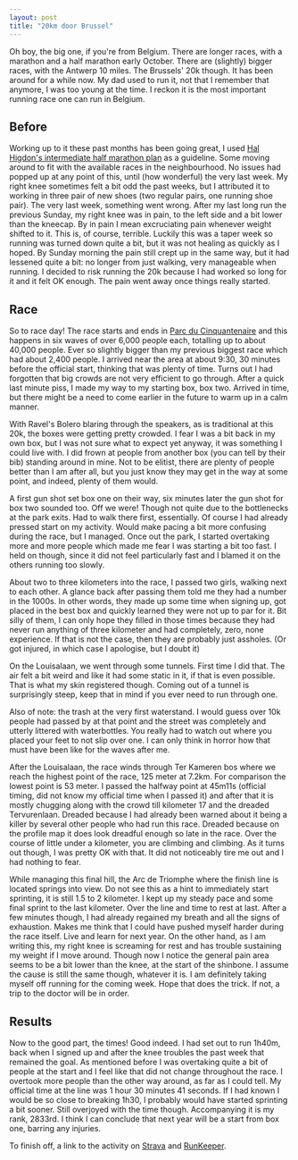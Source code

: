 ```yaml
---
layout: post
title: "20km door Brussel"
---
```


Oh boy, the big one, if you're from Belgium. There are longer races, with a
marathon and a half marathon early October. There are (slightly) bigger races,
with the Antwerp 10 miles. The Brussels' 20k though. It has been around for a
while now. My dad used to run it, not that I remember that anymore, I was too
young at the time. I reckon it is the most important running race one can run
in Belgium.

## Before

Working up to it these past months has been going great, I used [Hal Higdon's
intermediate half marathon
plan](http://www.halhigdon.com/training/51132/Half-Marathon-Intermediate-Training-Program)
as a guideline. Some moving around to fit with the available races in the
neighbourhood. No issues had popped up at any point of this, until (how
wonderful) the very last week. My right knee sometimes felt a bit odd the past
weeks, but I attributed it to working in three pair of new shoes (two regular
pairs, one running shoe pair). The very last week, something went wrong. After
my last long run the previous Sunday, my right knee was in pain, to the left
side and a bit lower than the kneecap. By in pain I mean excruciating pain
whenever weight shifted to it. This is, of course, terrible. Luckily this was a
taper week so running was turned down quite a bit, but it was not healing as
quickly as I hoped. By Sunday morning the pain still crept up in the same way,
but it had lessened quite a bit: no longer from just walking, very manageable
when running. I decided to risk running the 20k because I had worked so long
for it and it felt OK enough. The pain went away once things really started.

## Race

So to race day! The race starts and ends in [Parc du
Cinquantenaire](https://en.wikipedia.org/wiki/Cinquantenaire) and this happens
in six waves of over 6,000 people each, totalling up to about 40,000 people.
Ever so slightly bigger than my previous biggest race which had about 2,400
people. I arrived near the area at about 9:30, 30 minutes before the official
start, thinking that was plenty of time. Turns out I had forgotten that big
crowds are not very efficient to go through. After a quick last minute piss, I
made my way to my starting box, box two. Arrived in time, but there might be a
need to come earlier in the future to warm up in a calm manner.

With Ravel's Bolero blaring through the speakers, as is traditional at this
20k, the boxes were getting pretty crowded. I fear I was a bit back in my own
box, but I was not sure what to expect yet anyway, it was something I could
live with. I did frown at people from another box (you can tell by their bib)
standing around in mine. Not to be elitist, there are plenty of people better
than I am after all, but you just know they may get in the way at some point,
and indeed, plenty of them would.

A first gun shot set box one on their way, six minutes later the gun shot for
box two sounded too. Off we were! Though not quite due to the bottlenecks at
the park exits. Had to walk there first, essentially. Of course I had already
pressed start on my activity. Would make pacing a bit more confusing during the
race, but I managed. Once out the park, I started overtaking more and more
people which made me fear I was starting a bit too fast. I held on though,
since it did not feel particularly fast and I blamed it on the others running
too slowly.

About two to three kilometers into the race, I passed two girls, walking next
to each other. A glance back after passing them told me they had a number in
the 1000s. In other words, they made up some time when signing up, got placed
in the best box and quickly learned they were not up to par for it. Bit silly
of them, I can only hope they filled in those times because they had never run
anything of three kilometer and had completely, zero, none experience. If that
is not the case, then they are probably just assholes. (Or got injured, in
which case I apologise, but I doubt it)

On the Louisalaan, we went through some tunnels. First time I did that. The air
felt a bit weird and like it had some static in it, if that is even possible.
That is what my skin registered though. Coming out of a tunnel is surprisingly
steep, keep that in mind if you ever need to run through one.

Also of note: the trash at the very first waterstand. I would guess over 10k
people had passed by at that point and the street was completely and utterly
littered with waterbottles. You really had to watch out where you placed your
feet to not slip over one. I can only think in horror how that must have been
like for the waves after me.

After the Louisalaan, the race winds through Ter Kameren bos where we reach the
highest point of the race, 125 meter at 7.2km. For comparison the lowest point
is 53 meter. I passed the halfway point at 45m11s (official timing, did not
know my official time when I passed it) and after that it is mostly chugging
along with the crowd till kilometer 17 and the dreaded Tervurenlaan. Dreaded
because I had already been warned about it being a killer by several other
people who had run this race. Dreaded because on the profile map it does look
dreadful enough so late in the race. Over the course of little under a
kilometer, you are climbing and climbing. As it turns out though, I was pretty
OK with that. It did not noticeably tire me out and I had nothing to fear.

While managing this final hill, the Arc de Triomphe where the finish line is
located springs into view. Do not see this as a hint to immediately start
sprinting, it is still 1.5 to 2 kilometer. I kept up my steady pace and some
final sprint to the last kilometer. Over the line and time to rest at last.
After a few minutes though, I had already regained my breath and all the signs
of exhaustion. Makes me think that I could have pushed myself harder during the
race itself. Live and learn for next year. On the other hand, as I am writing
this, my right knee is screaming for rest and has trouble sustaining my weight
if I move around. Though now I notice the general pain area seems to be a bit
lower than the knee, at the start of the shinbone. I assume the cause is still
the same though, whatever it is. I am definitely taking myself off running for
the coming week. Hope that does the trick. If not, a trip to the doctor will be
in order.

## Results

Now to the good part, the times! Good indeed. I had set out to run 1h40m, back
when I signed up and after the knee troubles the past week that remained the
goal. As mentioned before I was overtaking quite a bit of people at the start
and I feel like that did not change throughout the race. I overtook more people
than the other way around, as far as I could tell. My official time at the line
was 1 hour 30 minutes 41 seconds. If I had known I would be so close to
breaking 1h30, I probably would have started sprinting a bit sooner. Still
overjoyed with the time though. Accompanying it is my rank, 2833rd. I think I
can conclude that next year will be a start from box one, barring any injuries.

To finish off, a link to the activity on
[Strava](https://www.strava.com/activities/315497560) and
[RunKeeper](http://runkeeper.com/user/wardmuylaert/activity/582002809).
